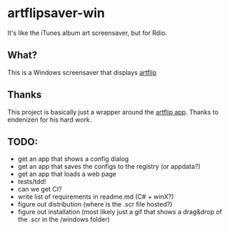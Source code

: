 # artflipsaver-win
It's like the iTunes album art screensaver, but for Rdio.

## What?
This is a Windows screensaver that displays [artflip](https://github.com/endenizen/artflip)

## Thanks
This project is basically just a wrapper around the [artflip app](https://github.com/endenizen/artflip).
Thanks to endenizen for his hard work.

## TODO:
* get an app that shows a config dialog
* get an app that saves the configs to the registry (or appdata?)
* get an app that loads a web page
* tests/tdd!
* can we get CI?
* write list of requirements in readme.md (C# + winX?)
* figure out distribution (where is the .scr file hosted?)
* figure out installation (most likely just a gif that shows a drag&drop of the .scr in the /windows folder)
